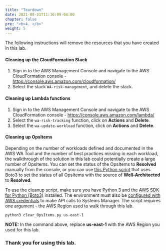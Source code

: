 ```yaml
---
title: "Teardown"
date: 2021-08-31T11:16:09-04:00
chapter: false
pre: "<b>4. </b>"
weight: 5
---
```


The following instructions will remove the resources that you have created in this lab.

#### Cleaning up the CloudFormation Stack

1.  Sign in to the AWS Management Console and navigate to the AWS CloudFormation console - <https://console.aws.amazon.com/cloudformation/>
1.  Select the stack `WA-risk-management`, and delete the stack.

#### Cleaning up Lambda functions

1. Sign in to the AWS Management Console and navigate to the AWS CloudFormation console - <https://console.aws.amazon.com/lambda/>
1. Select the `wa-risk-tracking` function, click on **Actions** and **Delete**.
1. Select the `wa-update-workload` function, click on **Actions** and **Delete**.

#### Cleaning up OpsItems

Depending on the number of workloads defined and documented in the AWS WA Tool and the number of best practices missing in each workload, the walkthrough of the solution in this lab could potentially create a large number of OpsItems. You can set the status of the OpsItems to **Resolved** manually from the console, or you can use [this Python script](/watool/200_Accelerating_Well_Architected_Framework_Reviews_using_integrated_AWS_Trusted_Advisor_insights/Code/clear_OpsItems.py) that uses Boto3 to set the status of all OpsItems with the source of **Well-Architected** to **Resolved**.

To use the cleanup script, make sure you have Python 3 and the [AWS SDK for Python (Boto3)](https://aws.amazon.com/sdk-for-python/) installed. The environment must also be [configured with AWS credentials](https://boto3.amazonaws.com/v1/documentation/api/latest/guide/credentials.html) to make API calls to Systems Manager. The script requires one argument - the AWS Region used to walk through this lab.

```
python3 clear_OpsItems.py us-east-1
```

**NOTE:** In the command above, replace **us-east-1** with the AWS Region you used for this lab.

### Thank you for using this lab.
